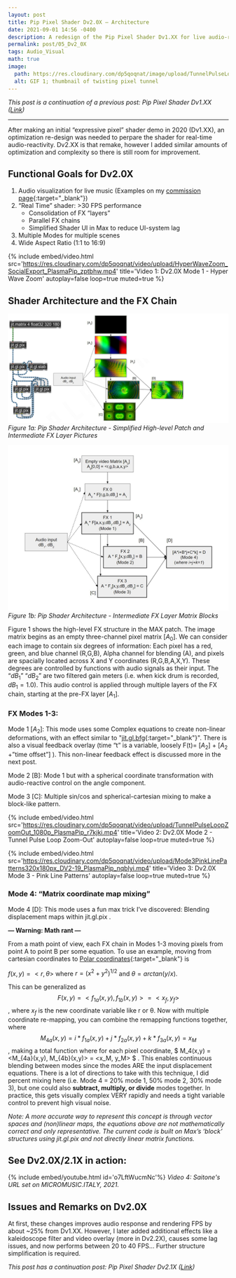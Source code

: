```yaml
---
layout: post
title: Pip Pixel Shader Dv2.0X – Architecture
date: 2021-09-01 14:56 -0400
description: A redesign of the Pip Pixel Shader Dv1.XX for live audio-reactivity.
permalink: post/05_Dv2_0X
tags: Audio_Visual
math: true
image:
  path: https://res.cloudinary.com/dp5qoqnat/image/upload/TunnelPulseLoopZoomOut_216p_PlasmaPip_dfbkbw.gif
  alt: GIF 1; thumbnail of twisting pixel tunnel
---
```


*This post is a continuation of a previous post: Pip Pixel Shader Dv1.XX ([Link](https://www.plasmapip.com/post/01_Dv1_XX))*

---

After making an initial “expressive pixel” shader demo in 2020 (Dv1.XX), an optimization re-design was needed to perpare the shader for real-time audio-reactivity. Dv2.XX is that remake, however I added similar amounts of optimization and complexity so there is still room for improvement.

## Functional Goals for Dv2.0X

1. Audio visualization for live music (Examples on my [commission page](https://plasmapip.com/commission){:target="_blank"})
2. “Real Time” shader: >30 FPS performance
    - Consolidation of FX “layers”
    - Parallel FX chains
    - Simplified Shader UI in Max to reduce UI-system lag
3. Multiple Modes for multiple scenes
4. Wide Aspect Ratio (1:1 to 16:9)

{%
  include embed/video.html
  src='https://res.cloudinary.com/dp5qoqnat/video/upload/HyperWaveZoom_SocialExport_PlasmaPip_zptbhw.mp4'
  title='Video 1: Dv2.0X Mode 1 - Hyper Wave Zoom'
  autoplay=false
  loop=true
  muted=true
%}

## Shader Architecture and the FX Chain

![PipShader_Architecture](assets/posts/5_Dv2_0X/PixelShaderV2_FXchainDiagram_ThumbsPatch_PlasmaPip.jpg)
_Figure 1a: Pip Shader Architecture - Simplified High-level Patch and Intermediate FX Layer Pictures_

![PipShader_Architecture](assets/posts/5_Dv2_0X/PixelShaderV2_FXchainDiagram2_PlasmaPip.jpg)
_Figure 1b: Pip Shader Architecture - Intermediate FX Layer Matrix Blocks_

Figure 1 shows the high-level FX structure in the MAX patch.
The image matrix begins as an empty three-channel pixel matrix [$A_0$]. We can consider each image to contain six degrees of information: Each pixel has a red, green, and blue channel (R,G,B), Alpha channel for blending (A), and pixels are spacially located across X and Y coordinates (R,G,B,A,X,Y). These degrees are controlled by functions with audio signals as their input. The “$dB_1$” “$dB_2$” are two filtered gain meters (i.e. when kick drum is recorded, $dB_1 = 1.0$). This audio control is applied through multiple layers of the FX chain, starting at the pre-FX layer [$A_1$].

### FX Modes 1-3:

Mode 1 [$A_2$]: This mode uses some Complex equations to create non-linear deformations, with an effect similar to "[jit.gl.bfg](https://docs.cycling74.com/legacy/max8/refpages/jit.gl.bfg){:target="_blank"}". There is also a visual feedback overlay (time “t” is a variable, loosely
F(t)= [$A_2$] + [$A_2$ +”time offset”] ). This non-linear feedback effect is discussed more in the next post.

Mode 2 [B]: Mode 1 but with a spherical coordinate transformation with audio-reactive control on the angle component.

Mode 3 [C]: Multiple sin/cos and spherical-cartesian mixing to make a block-like pattern.

{%
  include embed/video.html
  src='https://res.cloudinary.com/dp5qoqnat/video/upload/TunnelPulseLoopZoomOut_1080p_PlasmaPip_r7kjki.mp4'
  title='Video 2: Dv2.0X Mode 2 - Tunnel Pulse Loop Zoom-Out'
  autoplay=false
  loop=true
  muted=true
%}

{%
  include embed/video.html
  src='https://res.cloudinary.com/dp5qoqnat/video/upload/Mode3PinkLinePatterns320x180px_DV2-19_PlasmaPip_nqblyi.mp4'
  title='Video 3: Dv2.0X Mode 3 - Pink Line Patterns'
  autoplay=false
  loop=true
  muted=true
%}

### Mode 4: “Matrix coordinate map mixing”

Mode 4 [D]: This mode uses a fun max trick I’ve discovered: Blending displacement maps within jit.gl.pix .

**— Warning: Math rant —**

From a math point of view, each FX chain in Modes 1-3 moving pixels from point A to point B per some equation. To use an example, moving from cartesian coordinates to [Polar coordinates](https://en.wikipedia.org/wiki/Polar_coordinate_system#Converting_between_polar_and_Cartesian_coordinates){:target="_blank"} is


$f(x, y) = <r, θ>$ where $r = ( x^2 + y^2 )^{1/2}$ and $θ = arctan(y/x)$.


This can be generalized as $$ F(x, y) = <f_{1a}(x,y), f_{1b}(x,y)> = <x_f, y_f> $$, where $x_f$ is the new coordinate variable like r or θ. Now with multiple coordinate re-mapping, you can combine the remapping functions together, where $$ M_{4a}(x,y) = i*f_{1a}(x,y) + j*f_{2a}(x,y) + k*f_{3a}(x,y) = x_M $$, making a total function where for each pixel coordinate, $ M_4(x,y) = <M_{4a}(x,y), M_{4b}(x,y)> = <x_M, y_M> $ .
This enables continuous blending between modes since the modes ARE the input displacement equations. There is a lot of directions to take with this technique, I did percent mixing here (i.e. Mode 4 = 20% mode 1, 50% mode 2, 30% mode 3), but one could also **subtract, multiply, or divide** modes together. In practice, this gets visually complex VERY rapidly and needs a tight variable control to prevent high visual noise.

*Note: A more accurate way to represent this concept is through vector spaces and (non)linear maps, the equations above are not mathematically correct and only representative. The current code is built on Max’s ‘block’ structures using jit.gl.pix and not directly linear matrix functions.*

## See Dv2.0X/2.1X in action:

{% include embed/youtube.html id='o7LftWucmNc'%}
_Video 4: Saitone's URL set on MICROMUSIC.ITALY, 2021._

## Issues and Remarks on Dv2.0X

At first, these changes improves audio response and rendering FPS by about ~25% from Dv1.XX. However, I later added additional effects like a kaleidoscope filter and video overlay (more in Dv2.2X), causes some lag issues, and now performs between 20 to 40 FPS… Further structure simplification is required.

*This post has a continuation post:  Pip Pixel Shader Dv2.1X ([Link](https://www.plasmapip.com/post/06_Dv2_1X))*